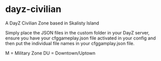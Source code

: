 # dayz-civilian
A DayZ Civilian Zone based in Skalisty Island

Simply place the JSON files in the custom folder in your DayZ server, ensure you have your cfggameplay.json file activated in your config and then put the individual file names in your cfggamplay.json file. 

M = Military Zone
DU = Downtown/Uptown
